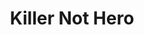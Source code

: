 ---
pid: CH975
title: Killer Not Hero
location_transcription: Spruce St. harbor park
zipcode: '19121'
outside_phl: 
neighborhood: Brewerytown
age: '21'
age_range: 20-29
instagram: 
image_file_name: CH_975.jpg
proposal_transcription: |-
  At spruce street harbor park, there is currently a giant monument to Columbus describing him as a //brave, charismatic leader.// -- obviously, this is far from the truth.  I would have people project words that should actually be used to describe him like //killer, greedy, etc.// I would also project on the other 3 sides of the monument native american stories that have been lost from textbooks.

  side 1: projected words
  side 2-4: indigenous stories.
topic: History,Human Rights,Immigration,Native Americans,Philadelphia
topic_summary: 0, 0, 0, 0, 0
type: Projection
keywords_other: Christopher Columbus, Native American, Colonization
credit: Lyanne Rodriguez
image_labels: 
twitter: 
facebook: 
permalink: "/monuments/ch975/"
layout: item-page
---